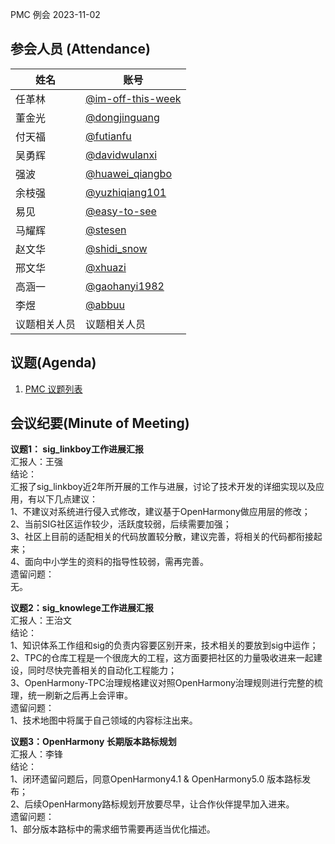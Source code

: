 PMC 例会 2023-11-02

## 参会人员 (Attendance)

| 姓名     | 账号                                       |
| ------ | ---------------------------------------- |
| 任革林    | [@im-off-this-week](https://gitee.com/im-off-this-week) |
| 董金光    | [@dongjinguang](https://gitee.com/dongjinguang) |
| 付天福    | [@futianfu](https://gitee.com/futianfu) |
| 吴勇辉    | [@davidwulanxi](https://gitee.com/davidwulanxi) |
| 强波 | [@huawei_qiangbo](https://gitee.com/huawei_qiangbo) |
| 余枝强 | [@yuzhiqiang101](https://gitee.com/yuzhiqiang101) |
| 易见 | [@easy-to-see](https://gitee.com/easy-to-see) |
| 马耀辉 | [@stesen](https://gitee.com/stesen) |
| 赵文华 | [@shidi_snow](https://gitee.com/shidi_snow) |
| 邢文华 | [@xhuazi](https://gitee.com/xhuazi)      |
| 高涵一 | [@gaohanyi1982](https://gitee.com/gaohanyi1982) |
| 李煜 | [@abbuu](https://gitee.com/abbuu) |
| 议题相关人员 | 议题相关人员 |

## 议题(Agenda)

1. [PMC 议题列表](https://docs.qingque.cn/s/home/eZQB8yRFQfEFeAxk_6JKZEE0q?identityId=1tbICPd8j3s)

## 会议纪要(Minute of Meeting)

**议题1： sig_linkboy工作进展汇报**  
汇报人：王强  
结论：  
汇报了sig_linkboy近2年所开展的工作与进展，讨论了技术开发的详细实现以及应用，有以下几点建议：  
1、不建议对系统进行侵入式修改，建议基于OpenHarmony做应用层的修改；  
2、当前SIG社区运作较少，活跃度较弱，后续需要加强；  
3、社区上目前的适配相关的代码放置较分散，建议完善，将相关的代码都衔接起来；  
4、面向中小学生的资料的指导性较弱，需再完善。  
遗留问题：  
无。  

**议题2：sig_knowlege工作进展汇报**  
汇报人：王治文  
结论：  
1、知识体系工作组和sig的负责内容要区别开来，技术相关的要放到sig中运作；  
2、TPC的仓库工程是一个很庞大的工程，这方面要把社区的力量吸收进来一起建设，同时尽快完善相关的自动化工程能力；  
3、OpenHarmony-TPC治理规格建议对照OpenHarmony治理规则进行完整的梳理，统一刷新之后再上会评审。  
遗留问题：  
1、技术地图中将属于自己领域的内容标注出来。  

**议题3：OpenHarmony 长期版本路标规划**  
汇报人：李锋  
结论：  
1、闭环遗留问题后，同意OpenHarmony4.1 & OpenHarmony5.0 版本路标发布；  
2、后续OpenHarmony路标规划开放要尽早，让合作伙伴提早加入进来。  
遗留问题：  
1、部分版本路标中的需求细节需要再适当优化描述。  

